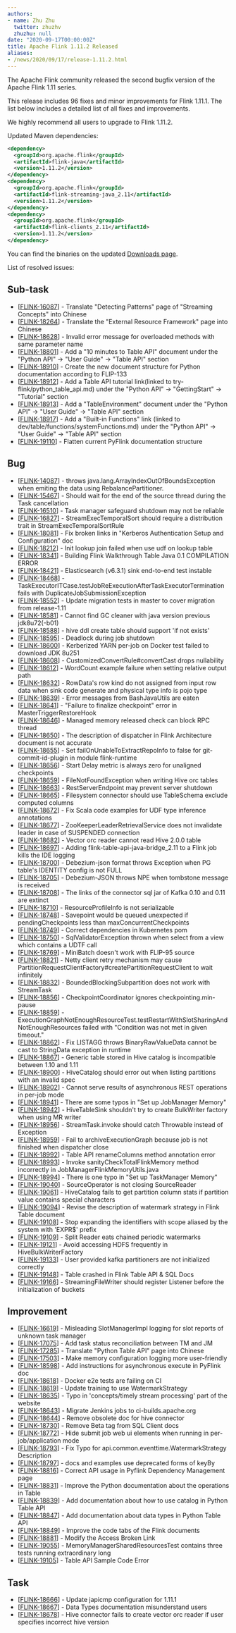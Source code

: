 ```yaml
---
authors:
- name: Zhu Zhu
  twitter: zhuzhv
  zhuzhu: null
date: "2020-09-17T00:00:00Z"
title: Apache Flink 1.11.2 Released
aliases:
- /news/2020/09/17/release-1.11.2.html
---
```


The Apache Flink community released the second bugfix version of the Apache Flink 1.11 series.

This release includes 96 fixes and minor improvements for Flink 1.11.1. The list below includes a detailed list of all fixes and improvements.

We highly recommend all users to upgrade to Flink 1.11.2.

Updated Maven dependencies:

```xml
<dependency>
  <groupId>org.apache.flink</groupId>
  <artifactId>flink-java</artifactId>
  <version>1.11.2</version>
</dependency>
<dependency>
  <groupId>org.apache.flink</groupId>
  <artifactId>flink-streaming-java_2.11</artifactId>
  <version>1.11.2</version>
</dependency>
<dependency>
  <groupId>org.apache.flink</groupId>
  <artifactId>flink-clients_2.11</artifactId>
  <version>1.11.2</version>
</dependency>
```

You can find the binaries on the updated [Downloads page](/downloads.html).

List of resolved issues:

<h2>        Sub-task
</h2>
<ul>
<li>[<a href='https://issues.apache.org/jira/browse/FLINK-16087'>FLINK-16087</a>] -         Translate &quot;Detecting Patterns&quot; page of &quot;Streaming Concepts&quot; into Chinese 
</li>
<li>[<a href='https://issues.apache.org/jira/browse/FLINK-18264'>FLINK-18264</a>] -         Translate the &quot;External Resource Framework&quot; page into Chinese
</li>
<li>[<a href='https://issues.apache.org/jira/browse/FLINK-18628'>FLINK-18628</a>] -         Invalid error message for overloaded methods with same parameter name
</li>
<li>[<a href='https://issues.apache.org/jira/browse/FLINK-18801'>FLINK-18801</a>] -         Add a &quot;10 minutes to Table API&quot; document under  the &quot;Python API&quot; -&gt; &quot;User Guide&quot; -&gt; &quot;Table API&quot; section
</li>
<li>[<a href='https://issues.apache.org/jira/browse/FLINK-18910'>FLINK-18910</a>] -         Create the new document structure for Python documentation according to FLIP-133
</li>
<li>[<a href='https://issues.apache.org/jira/browse/FLINK-18912'>FLINK-18912</a>] -         Add a Table API tutorial link(linked to try-flink/python_table_api.md) under  the &quot;Python API&quot; -&gt; &quot;GettingStart&quot; -&gt; &quot;Tutorial&quot; section
</li>
<li>[<a href='https://issues.apache.org/jira/browse/FLINK-18913'>FLINK-18913</a>] -         Add a &quot;TableEnvironment&quot; document under  the &quot;Python API&quot; -&gt; &quot;User Guide&quot; -&gt; &quot;Table API&quot; section
</li>
<li>[<a href='https://issues.apache.org/jira/browse/FLINK-18917'>FLINK-18917</a>] -         Add a &quot;Built-in Functions&quot; link (linked to dev/table/functions/systemFunctions.md) under the &quot;Python API&quot; -&gt; &quot;User Guide&quot; -&gt; &quot;Table API&quot; section
</li>
<li>[<a href='https://issues.apache.org/jira/browse/FLINK-19110'>FLINK-19110</a>] -         Flatten current PyFlink documentation structure
</li>
</ul>
            
<h2>        Bug
</h2>
<ul>
<li>[<a href='https://issues.apache.org/jira/browse/FLINK-14087'>FLINK-14087</a>] -         throws java.lang.ArrayIndexOutOfBoundsException  when emiting the data using RebalancePartitioner. 
</li>
<li>[<a href='https://issues.apache.org/jira/browse/FLINK-15467'>FLINK-15467</a>] -         Should wait for the end of the source thread during the Task cancellation
</li>
<li>[<a href='https://issues.apache.org/jira/browse/FLINK-16510'>FLINK-16510</a>] -         Task manager safeguard shutdown may not be reliable
</li>
<li>[<a href='https://issues.apache.org/jira/browse/FLINK-16827'>FLINK-16827</a>] -         StreamExecTemporalSort should require a distribution trait in StreamExecTemporalSortRule
</li>
<li>[<a href='https://issues.apache.org/jira/browse/FLINK-18081'>FLINK-18081</a>] -         Fix broken links in &quot;Kerberos Authentication Setup and Configuration&quot; doc
</li>
<li>[<a href='https://issues.apache.org/jira/browse/FLINK-18212'>FLINK-18212</a>] -         Init lookup join failed when use udf on lookup table
</li>
<li>[<a href='https://issues.apache.org/jira/browse/FLINK-18341'>FLINK-18341</a>] -         Building Flink Walkthrough Table Java 0.1 COMPILATION ERROR
</li>
<li>[<a href='https://issues.apache.org/jira/browse/FLINK-18421'>FLINK-18421</a>] -         Elasticsearch (v6.3.1) sink end-to-end test instable
</li>
<li>[<a href='https://issues.apache.org/jira/browse/FLINK-18468'>FLINK-18468</a>] -         TaskExecutorITCase.testJobReExecutionAfterTaskExecutorTermination fails with DuplicateJobSubmissionException
</li>
<li>[<a href='https://issues.apache.org/jira/browse/FLINK-18552'>FLINK-18552</a>] -         Update migration tests in master to cover migration from release-1.11
</li>
<li>[<a href='https://issues.apache.org/jira/browse/FLINK-18581'>FLINK-18581</a>] -         Cannot find GC cleaner with java version previous jdk8u72(-b01)
</li>
<li>[<a href='https://issues.apache.org/jira/browse/FLINK-18588'>FLINK-18588</a>] -         hive ddl create table should support &#39;if not exists&#39;
</li>
<li>[<a href='https://issues.apache.org/jira/browse/FLINK-18595'>FLINK-18595</a>] -         Deadlock during job shutdown
</li>
<li>[<a href='https://issues.apache.org/jira/browse/FLINK-18600'>FLINK-18600</a>] -         Kerberized YARN per-job on Docker test failed to download JDK 8u251
</li>
<li>[<a href='https://issues.apache.org/jira/browse/FLINK-18608'>FLINK-18608</a>] -         CustomizedConvertRule#convertCast drops nullability
</li>
<li>[<a href='https://issues.apache.org/jira/browse/FLINK-18612'>FLINK-18612</a>] -         WordCount example failure when setting relative output path
</li>
<li>[<a href='https://issues.apache.org/jira/browse/FLINK-18632'>FLINK-18632</a>] -         RowData&#39;s row kind do not assigned from input row data when sink code generate and physical type info is pojo type
</li>
<li>[<a href='https://issues.apache.org/jira/browse/FLINK-18639'>FLINK-18639</a>] -         Error messages from BashJavaUtils are eaten
</li>
<li>[<a href='https://issues.apache.org/jira/browse/FLINK-18641'>FLINK-18641</a>] -         &quot;Failure to finalize checkpoint&quot; error in MasterTriggerRestoreHook
</li>
<li>[<a href='https://issues.apache.org/jira/browse/FLINK-18646'>FLINK-18646</a>] -         Managed memory released check can block RPC thread
</li>
<li>[<a href='https://issues.apache.org/jira/browse/FLINK-18650'>FLINK-18650</a>] -         The description of dispatcher in Flink Architecture document is not accurate
</li>
<li>[<a href='https://issues.apache.org/jira/browse/FLINK-18655'>FLINK-18655</a>] -         Set failOnUnableToExtractRepoInfo to false for git-commit-id-plugin in module flink-runtime
</li>
<li>[<a href='https://issues.apache.org/jira/browse/FLINK-18656'>FLINK-18656</a>] -         Start Delay metric is always zero for unaligned checkpoints
</li>
<li>[<a href='https://issues.apache.org/jira/browse/FLINK-18659'>FLINK-18659</a>] -         FileNotFoundException when writing Hive orc tables
</li>
<li>[<a href='https://issues.apache.org/jira/browse/FLINK-18663'>FLINK-18663</a>] -         RestServerEndpoint may prevent server shutdown
</li>
<li>[<a href='https://issues.apache.org/jira/browse/FLINK-18665'>FLINK-18665</a>] -         Filesystem connector should use TableSchema exclude computed columns
</li>
<li>[<a href='https://issues.apache.org/jira/browse/FLINK-18672'>FLINK-18672</a>] -         Fix Scala code examples for UDF type inference annotations
</li>
<li>[<a href='https://issues.apache.org/jira/browse/FLINK-18677'>FLINK-18677</a>] -         ZooKeeperLeaderRetrievalService does not invalidate leader in case of SUSPENDED connection
</li>
<li>[<a href='https://issues.apache.org/jira/browse/FLINK-18682'>FLINK-18682</a>] -         Vector orc reader cannot read Hive 2.0.0 table
</li>
<li>[<a href='https://issues.apache.org/jira/browse/FLINK-18697'>FLINK-18697</a>] -         Adding flink-table-api-java-bridge_2.11 to a Flink job kills the IDE logging
</li>
<li>[<a href='https://issues.apache.org/jira/browse/FLINK-18700'>FLINK-18700</a>] -         Debezium-json format throws Exception when PG table&#39;s IDENTITY config is not FULL
</li>
<li>[<a href='https://issues.apache.org/jira/browse/FLINK-18705'>FLINK-18705</a>] -         Debezium-JSON throws NPE when tombstone message is received
</li>
<li>[<a href='https://issues.apache.org/jira/browse/FLINK-18708'>FLINK-18708</a>] -         The links of the connector sql jar of Kafka 0.10 and 0.11 are extinct
</li>
<li>[<a href='https://issues.apache.org/jira/browse/FLINK-18710'>FLINK-18710</a>] -         ResourceProfileInfo is not serializable
</li>
<li>[<a href='https://issues.apache.org/jira/browse/FLINK-18748'>FLINK-18748</a>] -         Savepoint would be queued unexpected if pendingCheckpoints less than maxConcurrentCheckpoints
</li>
<li>[<a href='https://issues.apache.org/jira/browse/FLINK-18749'>FLINK-18749</a>] -         Correct dependencies in Kubernetes pom
</li>
<li>[<a href='https://issues.apache.org/jira/browse/FLINK-18750'>FLINK-18750</a>] -         SqlValidatorException thrown when select from a view which contains a UDTF call
</li>
<li>[<a href='https://issues.apache.org/jira/browse/FLINK-18769'>FLINK-18769</a>] -         MiniBatch doesn&#39;t work with FLIP-95 source
</li>
<li>[<a href='https://issues.apache.org/jira/browse/FLINK-18821'>FLINK-18821</a>] -         Netty client retry mechanism may cause PartitionRequestClientFactory#createPartitionRequestClient to wait infinitely
</li>
<li>[<a href='https://issues.apache.org/jira/browse/FLINK-18832'>FLINK-18832</a>] -         BoundedBlockingSubpartition does not work with StreamTask
</li>
<li>[<a href='https://issues.apache.org/jira/browse/FLINK-18856'>FLINK-18856</a>] -         CheckpointCoordinator ignores checkpointing.min-pause
</li>
<li>[<a href='https://issues.apache.org/jira/browse/FLINK-18859'>FLINK-18859</a>] -         ExecutionGraphNotEnoughResourceTest.testRestartWithSlotSharingAndNotEnoughResources failed with &quot;Condition was not met in given timeout.&quot;
</li>
<li>[<a href='https://issues.apache.org/jira/browse/FLINK-18862'>FLINK-18862</a>] -         Fix LISTAGG throws BinaryRawValueData cannot be cast to StringData exception in runtime
</li>
<li>[<a href='https://issues.apache.org/jira/browse/FLINK-18867'>FLINK-18867</a>] -         Generic table stored in Hive catalog is incompatible between 1.10 and 1.11
</li>
<li>[<a href='https://issues.apache.org/jira/browse/FLINK-18900'>FLINK-18900</a>] -         HiveCatalog should error out when listing partitions with an invalid spec
</li>
<li>[<a href='https://issues.apache.org/jira/browse/FLINK-18902'>FLINK-18902</a>] -         Cannot serve results of asynchronous REST operations in per-job mode
</li>
<li>[<a href='https://issues.apache.org/jira/browse/FLINK-18941'>FLINK-18941</a>] -         There are some typos in &quot;Set up JobManager Memory&quot;
</li>
<li>[<a href='https://issues.apache.org/jira/browse/FLINK-18942'>FLINK-18942</a>] -         HiveTableSink shouldn&#39;t try to create BulkWriter factory when using MR writer
</li>
<li>[<a href='https://issues.apache.org/jira/browse/FLINK-18956'>FLINK-18956</a>] -         StreamTask.invoke should catch Throwable instead of Exception
</li>
<li>[<a href='https://issues.apache.org/jira/browse/FLINK-18959'>FLINK-18959</a>] -         Fail to archiveExecutionGraph because job is not finished when dispatcher close
</li>
<li>[<a href='https://issues.apache.org/jira/browse/FLINK-18992'>FLINK-18992</a>] -         Table API renameColumns method annotation error
</li>
<li>[<a href='https://issues.apache.org/jira/browse/FLINK-18993'>FLINK-18993</a>] -         Invoke sanityCheckTotalFlinkMemory method incorrectly in JobManagerFlinkMemoryUtils.java
</li>
<li>[<a href='https://issues.apache.org/jira/browse/FLINK-18994'>FLINK-18994</a>] -         There is one typo in &quot;Set up TaskManager Memory&quot;
</li>
<li>[<a href='https://issues.apache.org/jira/browse/FLINK-19040'>FLINK-19040</a>] -         SourceOperator is not closing SourceReader
</li>
<li>[<a href='https://issues.apache.org/jira/browse/FLINK-19061'>FLINK-19061</a>] -         HiveCatalog fails to get partition column stats if partition value contains special characters
</li>
<li>[<a href='https://issues.apache.org/jira/browse/FLINK-19094'>FLINK-19094</a>] -         Revise the description of watermark strategy in Flink Table document 
</li>
<li>[<a href='https://issues.apache.org/jira/browse/FLINK-19108'>FLINK-19108</a>] -         Stop expanding the identifiers with scope aliased by the system with &#39;EXPR$&#39; prefix
</li>
<li>[<a href='https://issues.apache.org/jira/browse/FLINK-19109'>FLINK-19109</a>] -         Split Reader eats chained periodic watermarks
</li>
<li>[<a href='https://issues.apache.org/jira/browse/FLINK-19121'>FLINK-19121</a>] -         Avoid accessing HDFS frequently in HiveBulkWriterFactory
</li>
<li>[<a href='https://issues.apache.org/jira/browse/FLINK-19133'>FLINK-19133</a>] -         User provided kafka partitioners are not initialized correctly
</li>
<li>[<a href='https://issues.apache.org/jira/browse/FLINK-19148'>FLINK-19148</a>] -         Table crashed in Flink Table API &amp; SQL  Docs 
</li>
<li>[<a href='https://issues.apache.org/jira/browse/FLINK-19166'>FLINK-19166</a>] -         StreamingFileWriter should register Listener before the initialization of buckets
</li>
</ul>
                
<h2>        Improvement
</h2>
<ul>
<li>[<a href='https://issues.apache.org/jira/browse/FLINK-16619'>FLINK-16619</a>] -         Misleading SlotManagerImpl logging for slot reports of unknown task manager
</li>
<li>[<a href='https://issues.apache.org/jira/browse/FLINK-17075'>FLINK-17075</a>] -         Add task status reconciliation between TM and JM
</li>
<li>[<a href='https://issues.apache.org/jira/browse/FLINK-17285'>FLINK-17285</a>] -         Translate &quot;Python Table API&quot; page into Chinese 
</li>
<li>[<a href='https://issues.apache.org/jira/browse/FLINK-17503'>FLINK-17503</a>] -         Make memory configuration logging more user-friendly
</li>
<li>[<a href='https://issues.apache.org/jira/browse/FLINK-18598'>FLINK-18598</a>] -         Add instructions for asynchronous execute in PyFlink doc
</li>
<li>[<a href='https://issues.apache.org/jira/browse/FLINK-18618'>FLINK-18618</a>] -         Docker e2e tests are failing on CI
</li>
<li>[<a href='https://issues.apache.org/jira/browse/FLINK-18619'>FLINK-18619</a>] -         Update training to use WatermarkStrategy
</li>
<li>[<a href='https://issues.apache.org/jira/browse/FLINK-18635'>FLINK-18635</a>] -         Typo in &#39;concepts/timely stream processing&#39; part of the website
</li>
<li>[<a href='https://issues.apache.org/jira/browse/FLINK-18643'>FLINK-18643</a>] -         Migrate Jenkins jobs to ci-builds.apache.org
</li>
<li>[<a href='https://issues.apache.org/jira/browse/FLINK-18644'>FLINK-18644</a>] -         Remove obsolete doc for hive connector
</li>
<li>[<a href='https://issues.apache.org/jira/browse/FLINK-18730'>FLINK-18730</a>] -         Remove Beta tag from SQL Client docs
</li>
<li>[<a href='https://issues.apache.org/jira/browse/FLINK-18772'>FLINK-18772</a>] -         Hide submit job web ui elements when running in per-job/application mode
</li>
<li>[<a href='https://issues.apache.org/jira/browse/FLINK-18793'>FLINK-18793</a>] -         Fix Typo for api.common.eventtime.WatermarkStrategy Description
</li>
<li>[<a href='https://issues.apache.org/jira/browse/FLINK-18797'>FLINK-18797</a>] -         docs and examples use deprecated forms of keyBy
</li>
<li>[<a href='https://issues.apache.org/jira/browse/FLINK-18816'>FLINK-18816</a>] -         Correct API usage in Pyflink Dependency Management page
</li>
<li>[<a href='https://issues.apache.org/jira/browse/FLINK-18831'>FLINK-18831</a>] -         Improve the Python documentation about the operations in Table
</li>
<li>[<a href='https://issues.apache.org/jira/browse/FLINK-18839'>FLINK-18839</a>] -         Add documentation about how to use catalog in Python Table API
</li>
<li>[<a href='https://issues.apache.org/jira/browse/FLINK-18847'>FLINK-18847</a>] -         Add documentation about data types in Python Table API
</li>
<li>[<a href='https://issues.apache.org/jira/browse/FLINK-18849'>FLINK-18849</a>] -         Improve the code tabs of the Flink documents
</li>
<li>[<a href='https://issues.apache.org/jira/browse/FLINK-18881'>FLINK-18881</a>] -         Modify the Access Broken Link
</li>
<li>[<a href='https://issues.apache.org/jira/browse/FLINK-19055'>FLINK-19055</a>] -         MemoryManagerSharedResourcesTest contains three tests running extraordinary long
</li>
<li>[<a href='https://issues.apache.org/jira/browse/FLINK-19105'>FLINK-19105</a>] -         Table API Sample Code Error
</li>
</ul>
            
<h2>        Task
</h2>
<ul>
<li>[<a href='https://issues.apache.org/jira/browse/FLINK-18666'>FLINK-18666</a>] -         Update japicmp configuration for 1.11.1
</li>
<li>[<a href='https://issues.apache.org/jira/browse/FLINK-18667'>FLINK-18667</a>] -         Data Types documentation misunderstand users
</li>
<li>[<a href='https://issues.apache.org/jira/browse/FLINK-18678'>FLINK-18678</a>] -         Hive connector fails to create vector orc reader if user specifies incorrect hive version
</li>
</ul>

